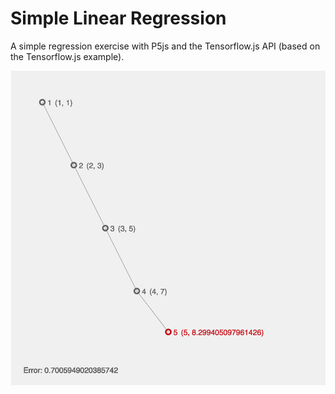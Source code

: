 # Simple Linear Regression

A simple regression exercise with P5js and the Tensorflow.js API (based on the Tensorflow.js example).

<p align="center">
  <img src="images/screenShot.png"/>
</p>
